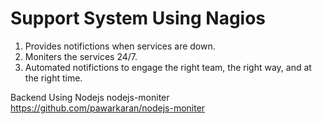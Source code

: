 
# Support System Using Nagios
1. Provides notifictions when services are down.
2. Moniters the services 24/7.
3. Automated notifictions to engage the right team, the right way, and at the right time.

Backend Using Nodejs nodejs-moniter 
https://github.com/pawarkaran/nodejs-moniter

